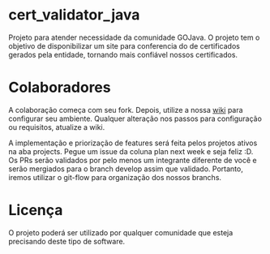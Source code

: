# cert_validator_java
Projeto para atender necessidade da comunidade GOJava. O projeto tem o objetivo de disponibilizar um site para conferencia do de certificados gerados pela entidade, tornando mais confiável nossos certificados.

# Colaboradores
A colaboração começa com seu fork. Depois, utilize a nossa [wiki](https://github.com/alexferreiradev/cert_validator_java/wiki) para configurar seu ambiente. Qualquer alteração nos passos para configuração ou requisitos, atualize a wiki.

A implementação e priorização de features será feita pelos projetos ativos na aba projects. Pegue um issue da coluna plan next week e seja feliz :D. Os PRs serão validados por pelo menos um integrante diferente de você e serão mergiados para o branch develop assim que validado. Portanto, iremos utilizar o git-flow para organização dos nossos branchs.

# Licença
O projeto poderá ser utilizado por qualquer comunidade que esteja precisando deste tipo de software.
